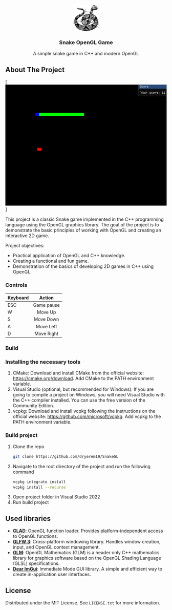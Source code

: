 <!-- PROJECT LOGO -->
<div align="center">
  <a href="https://github.com/othneildrew/Best-README-Template">
    <img src="images/logo.png" alt="Logo" width="80" height="80">
  </a>

  <h3 align="center">Snake OpenGL Game</h3>

  <p align="center">
    A simple snake game in C++ and modern OpenGL
  </p>
</div>

<!-- ABOUT THE PROJECT -->
## About The Project

[![Product Name Screen Shot][product-screenshot]]

This project is a classic Snake game implemented in the C++ programming language using the OpenGL graphics library. The goal of the project is to demonstrate the basic principles of working with OpenGL and creating an interactive 2D game.

Project objectives:

* Practical application of OpenGL and C++ knowledge.
* Creating a functional and fun game.
* Demonstration of the basics of developing 2D games in C++ using OpenGL.

### Controls

| Keyboard | Action     |
|:---------|:----------:|
| ESC      | Game pause |
| W        | Move Up    |
| S        | Move Down  |
| A        | Move Left  |
| D        | Move Right |

### Build

### Installing the necessary tools 
1. CMake: Download and install CMake from the official website: https://cmake.org/download. Add CMake to the PATH environment variable.
2. Visual Studio (optional, but recommended for Windows): If you are going to compile a project on Windows, you will need Visual Studio with the C++ compiler installed. You can use the free version of the Community Edition.
3. vcpkg: Download and install vcpkg following the instructions on the official website: https://github.com/microsoft/vcpkg. Add vcpkg to the PATH environment variable.

### Build project
1. Clone the repo
   ```sh
   git clone https://github.com/dryerem19/SnakeGL
   ```
2. Navigate to the root directory of the project and run the following command
   ```sh
   vcpkg integrate install
   vcpkg install --recurse
   ```
4. Open project folder in Visual Studio 2022
5. Run build project

## Used libraries
* **[GLAD](https://github.com/Dav1dde/glad/)**: OpenGL function loader.  Provides platform-independent access to OpenGL functions.
* **[GLFW 3](http://www.glfw.org/)**: Cross-platform windowing library. Handles window creation, input, and OpenGL context management.
* **[GLM](https://github.com/icaven/glm/)**: OpenGL Mathematics (GLM) is a header only C++ mathematics library for graphics software based on the OpenGL Shading Language (GLSL) specifications.
* **[Dear ImGui](https://github.com/ocornut/imgui/)**: Immediate Mode GUI library.  A simple and efficient way to create in-application user interfaces.

<!-- LICENSE -->
## License

Distributed under the MIT License. See `LICENSE.txt` for more information.

<!-- MARKDOWN LINKS & IMAGES -->
<!-- https://www.markdownguide.org/basic-syntax/#reference-style-links -->
[product-screenshot]: images/screenshot.png

